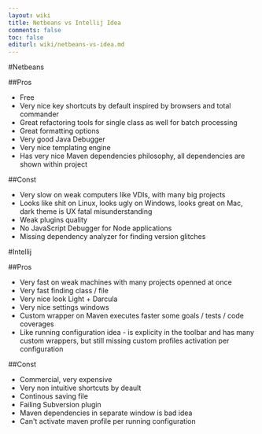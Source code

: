 ```yaml
---
layout: wiki
title: Netbeans vs Intellij Idea
comments: false
toc: false
editurl: wiki/netbeans-vs-idea.md
---
```


#Netbeans

##Pros
* Free
* Very nice key shortcuts by default inspired by browsers and total commander
* Great refactoring tools for single class as well for batch processing
* Great formatting options
* Very good Java Debugger
* Very nice templating engine
* Has very nice Maven dependencies philosophy, all dependencies are shown within project

##Const
* Very slow on weak computers like VDIs, with many big projects
* Looks like shit on Linux, looks ugly on Windows, looks great on Mac, dark theme is UX fatal misunderstanding
* Weak plugins quality
* No JavaScript Debugger for Node applications
* Missing dependency analyzer for finding version glitches

#Intellij

##Pros
* Very fast on weak machines with many projects openned at once
* Very fast finding class / file
* Very nice look Light + Darcula
* Very nice settings windows
* Custom wrapper on Maven executes faster some goals / tests / code coverages
* Like running configuration idea - is explicity in the toolbar and has many custom wrappers, but still missing custom profiles activation per configuration

##Const
* Commercial, very expensive
* Very non intuitive shortcuts by deault
* Continous saving file
* Failing Subversion plugin
* Maven dependencies in separate window is bad idea
* Can't activate maven profile per running configuration
